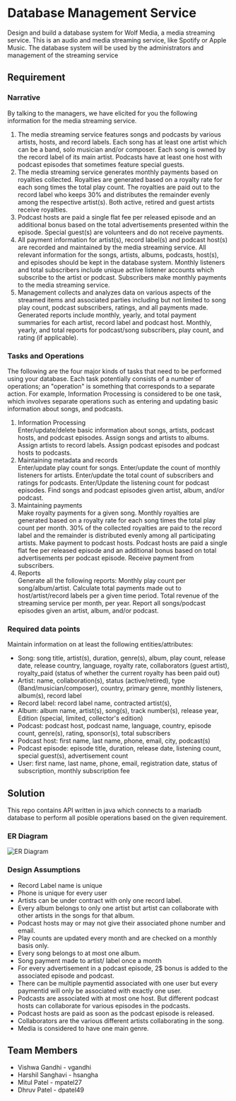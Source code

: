# Database Management Service

Design and build a database system for Wolf Media, a media streaming service. This is an audio and media streaming service, like Spotify or Apple Music. The database system will be used by the administrators and management of the streaming service

## Requirement

### Narrative
By talking to the managers, we have elicited for you the following information for the media streaming service.
1. The media streaming service features songs and podcasts by various artists, hosts, and record labels. Each song has at least one artist which can be a band, solo musician and/or composer. Each song is owned by the record label of its main artist. Podcasts have at least one host with podcast episodes that sometimes feature special guests.
2. The media streaming service generates monthly payments based on royalties collected. Royalties are generated based on a royalty rate for each song times the total play count. The royalties are paid out to the record label who keeps 30% and distributes the remainder evenly among the respective artist(s). Both active, retired and guest artists receive royalties.
3. Podcast hosts are paid a single flat fee per released episode and an additional bonus based on the total advertisements presented within the episode. Special guest(s) are volunteers and do not receive payments.
4. All payment information for artist(s), record label(s) and podcast host(s) are recorded and maintained by the media streaming service. All relevant information for the songs, artists, albums, podcasts, host(s), and episodes should be kept in the database system. Monthly listeners and total subscribers include unique active listener accounts which subscribe to the artist or podcast. Subscribers make monthly payments to the media streaming service.
5. Management collects and analyzes data on various aspects of the streamed items and associated parties including but not limited to song play count, podcast subscribers, ratings, and all payments made. Generated reports include monthly, yearly, and total payment summaries for each artist, record label and podcast host. Monthly, yearly, and total reports for podcast/song subscribers, play count, and rating (if applicable).
### Tasks and Operations
The following are the four major kinds of tasks that need to be performed using your database. Each task potentially consists of a number of operations; an "operation" is something that corresponds to a separate action. For example, Information Processing is considered to be one task, which involves separate operations such as entering and updating basic information about songs, and podcasts.
1. Information Processing\
Enter/update/delete basic information about songs, artists, podcast hosts, and podcast episodes. Assign songs and artists to albums. Assign artists to record labels. Assign podcast episodes and podcast hosts to podcasts.
2. Maintaining metadata and records\
Enter/update play count for songs. Enter/update the count of monthly listeners for artists. Enter/update the total count of subscribers and ratings for podcasts. Enter/Update the listening count for podcast episodes. Find songs and podcast episodes given artist, album, and/or podcast.
3. Maintaining payments\
Make royalty payments for a given song. Monthly royalties are generated based on a royalty rate for each song times the total play count per month. 30% of the collected royalties are paid to the record label and the remainder is distributed evenly among all participating artists. Make payment to podcast hosts. Podcast hosts are paid a single flat fee per released episode and an additional bonus based on total advertisements per podcast episode. Receive payment from subscribers.
4. Reports\
Generate all the following reports: Monthly play count per song/album/artist. Calculate total payments made out to host/artist/record labels per a given time period. Total revenue of the streaming service per month, per year. Report all songs/podcast episodes given an artist, album, and/or podcast.

### Required data points
Maintain information on at least the following entities/attributes:
* Song:
song title, artist(s), duration, genre(s), album, play count, release date, release country, language, royalty rate, collaborators (guest artist), royalty_paid (status of whether the current royalty has been paid out)
* Artist: name, collaboration(s), status (active/retired), type (Band/musician/composer), country, primary genre, monthly listeners, album(s), record label
* Record label: record label name, contracted artist(s),
* Album: album name, artist(s), song(s), track number(s), release year, Edition (special, limited, collector's edition)
* Podcast: podcast host, podcast name, language, country, episode count, genre(s), rating, sponsor(s), total subscribers
* Podcast host: first name, last name, phone, email, city, podcast(s)
* Podcast episode: episode title, duration, release date, listening count, special guest(s), advertisement count
* User: first name, last name, phone, email, registration date, status of subscription, monthly subscription fee

## Solution

This repo contains API written in java which connects to a mariadb database to perform all posible operations based on the given requirement.

### ER Diagram
![ER Diagram](https://github.com/vishwagandhi1610/Database-managment-service/blob/main/er_diagram.jpeg)

### Design Assumptions
* Record Label name is unique
* Phone is unique for every user
* Artists can be under contract with only one record label.
* Every album belongs to only one artist but artist can collaborate with other artists in the songs for
that album.
* Podcast hosts may or may not give their associated phone number and email.
* Play counts are updated every month and are checked on a monthly basis only.
* Every song belongs to at most one album.
* Song payment made to artist/ label once a month
* For every advertisement in a podcast episode, 2$ bonus is added to the associated episode and
podcast.
* There can be multiple paymentid associated with one user but every paymentid will only be
associated with exactly one user.
* Podcasts are associated with at most one host. But different podcast hosts can collaborate for
various episodes in the podcasts.
* Podcast hosts are paid as soon as the podcast episode is released.
* Collaborators are the various different artists collaborating in the song.
* Media is considered to have one main genre.

## Team Members


- Vishwa Gandhi - vgandhi
- Harshil Sanghavi - hsangha
- Mitul Patel - mpatel27
- Dhruv Patel - dpatel49
